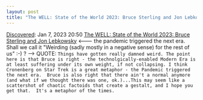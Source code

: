 ```yaml
---
layout: post
title: "The WELL: State of the World 2023: Bruce Sterling and Jon Lebkowsky"
---
```

[Discovered](http://rolandtanglao.com/2020/07/29/p1-blogthis-checkvist-list-links-to-blog/): Jan 7, 2023 20:50 [The WELL: State of the World 2023: Bruce Sterling and Jon Lebkowsky](https://people.well.com/conf/inkwell.vue/topics/522/State-of-the-World-2023-Bruce-St-page02.html#post30) <--- the pandemic triggered the next era. Shall we call it "Weirding (sadly mostly in a negative sense) for the rest of us" :-) ? --> QUOTE: `Things have gotten really damned weird. The point here is that Bruce
is right - the technolgically-enabled Modern Era is at least
suffering under its own weight, if not collapsing. I think
Cronenberg on Star Trek is a great metaphor - the Pandemic triggered
the next era.  Bruce is also right that there ain't a normal anymore
(and what if we thought there was one, ok.)...This may seem like a scattershot of chaotic factoids that create a
gestalt, and I hope you get that.  It's a metaphor of the times.`
